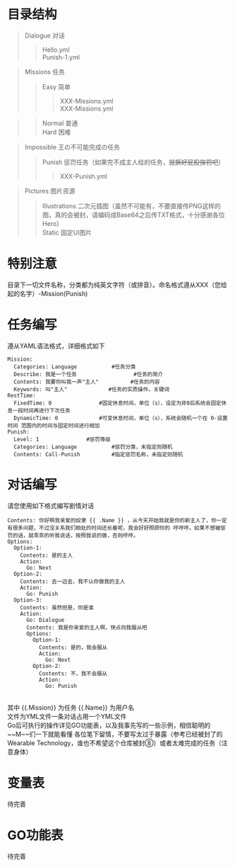 # 目录结构
>Dialogue 对话</br>
>>Hello.yml</br>
>>Punish-1.yml</br>

>Missions 任务</br>
>>Easy	简单</br>
>>>XXX-Missions.yml</br>
>>>XXX-Missions.yml</br>

>>Normal	普通</br>
>>Hard	困难</br>

>Impossible	王の不可能完成の任务</br>
>>Punish	惩罚任务（如果完不成主人给的任务，~~就撅好屁股挨罚吧~~）</br>
>>>XXX-Punish.yml

>Pictures 图片资源</br>
>>Illustrations 二次元插图（虽然不可能有，不要直接传PNG这样的图，真的会被封，请编码成Base64之后传TXT格式，十分感谢各位Hero）</br>
>>Static 固定UI图片
# 特别注意
目录下一切文件名称，分类都为纯英文字符（或拼音）。命名格式遵从XXX（您给起的名字）-Mission(Punish)
# 任务编写
遵从YAML语法格式，详细格式如下</br>
```
Mission:
  Categories: Language			 #任务分类
  Describe: 我是一个任务                  #任务的简介
  Contents: 我要你叫我一声"主人"          #任务的内容
  Keywords: 叫"主人"		      #任务的实质操作，关键词
RestTime:
  FixedTime: 0				 #固定休息时间，单位（s），设定为非0后系统会固定休息一段时间再进行下次任务
  DynamicTime: 0			 #可变休息时间，单位（s），系统会随机一个在 0-设置时间 范围内的时间与固定时间进行相加
Punish:
  Level: 1				 #惩罚等级
  Categories: Language			 #惩罚分类，未指定则随机
  Contents: Call-Punish			 #指定惩罚名称，未指定则随机
```
# 对话编写
请您使用如下格式编写剧情对话</br>
```
Contents: 你好啊我亲爱的奴隶 {{ .Name }} ，从今天开始我就是你的新主人了，你一定有很多问题，不过没关系我们相处的时间还长着呢，我会好好照顾你的 哼哼哼。如果不想被惩罚的话，就乖乖的听我说话，按照我说的做，否则哼哼。
Options: 
  Option-1: 
    Contents: 是的主人
    Action: 
      Go: Next
  Option-2: 
    Contents: 去一边去，我不认你做我的主人
    Action: 
      Go: Punish
  Option-3: 
    Contents: 虽然但是，你是谁
    Action:
      Go: Dialogue
      Contents: 我是你亲爱的主人啊，快点向我服从吧
      Options:
        Option-1:
          Contents: 是的，我会服从
          Action:
            Go: Next
        Option-2:
          Contents: 不，我不会服从
          Action:
            Go: Punish
```
</br>
其中 {{.Mission}} 为任务 {{.Name}} 为用户名</br>
文件为YML文件一条对话占用一个YML文件</br>
Go后可执行的操作详见GO功能表，以及我事先写的一些示例，相信聪明的~~M~~们一下就能看懂
各位笔下留情，不要写太过于暴露（参考已经被封了的Wearable Technology，谁也不希望这个仓库被封⑧）或者太难完成的任务（注意身体）</br>

# 变量表
待完善

# GO功能表
待完善
